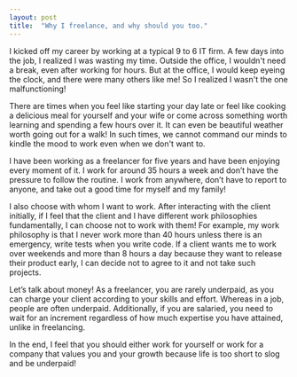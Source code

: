 ```yaml
---
layout: post
title:  "Why I freelance, and why should you too."
---
```


I kicked off my career by working at a typical 9 to 6 IT firm. A few days into the job, I realized I was wasting my time. Outside the office, I wouldn't need a break, even after working for hours. But at the office, I would keep eyeing the clock, and there were many others like me! So I realized I wasn't the one malfunctioning! 

There are times when you feel like starting your day late or feel like cooking a delicious meal for yourself and your wife or come across something worth learning and spending a few hours over it. It can even be beautiful weather worth going out for a walk! In such times, we cannot command our minds to kindle the mood to work even when we don't want to.

I have been working as a freelancer for five years and have been enjoying every moment of it. I work for around 35 hours a week and don’t have the pressure to follow the routine. I work from anywhere, don’t have to report to anyone, and take out a good time for myself and my family!

I also choose with whom I want to work. After interacting with the client initially, if I feel that the client and I have different work philosophies fundamentally, I can choose not to work with them! For example, my work philosophy is that I never work more than 40 hours unless there is an emergency, write tests when you write code. If a client wants me to work over weekends and more than 8 hours a day because they want to release their product early, I can decide not to agree to it and not take such projects.

Let’s talk about money! As a freelancer, you are rarely underpaid, as you can charge your client according to your skills and effort. Whereas in a job, people are often underpaid. Additionally, if you are salaried, you need to wait for an increment regardless of how much expertise you have attained, unlike in freelancing.
 
In the end, I feel that you should either work for yourself or work for a company that values you and your growth because life is too short to slog and be underpaid! 
